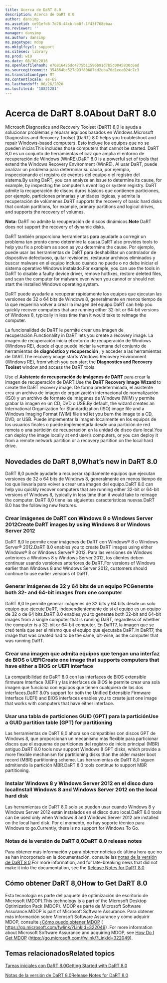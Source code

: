 ```yaml
---
title: Acerca de DaRT 8.0
description: Acerca de DaRT 8.0
author: dansimp
ms.assetid: ce91efd6-7d78-44cb-bb8f-1f43f768ebaa
ms.reviewer: ''
manager: dansimp
ms.author: dansimp
ms.pagetype: mdop
ms.mktglfcycl: support
ms.sitesec: library
ms.prod: w10
ms.date: 08/30/2016
ms.openlocfilehash: e70816425dc4775b11596b91d7b5c0045830c6ad
ms.sourcegitcommit: 354664bc527d93f80687cd2eba70d1eea024c7c3
ms.translationtype: MT
ms.contentlocale: es-ES
ms.lasthandoff: 06/26/2020
ms.locfileid: "10821281"
---
```

# <span data-ttu-id="be643-103">Acerca de DaRT 8.0</span><span class="sxs-lookup"><span data-stu-id="be643-103">About DaRT 8.0</span></span>


<span data-ttu-id="be643-104">Microsoft Diagnostics and Recovery Toolset (DaRT) 8,0 le ayuda a solucionar problemas y reparar equipos basados en Windows.</span><span class="sxs-lookup"><span data-stu-id="be643-104">Microsoft Diagnostics and Recovery Toolset (DaRT) 8.0 helps you troubleshoot and repair Windows-based computers.</span></span> <span data-ttu-id="be643-105">Esto incluye los equipos que no se pueden iniciar.</span><span class="sxs-lookup"><span data-stu-id="be643-105">This includes those computers that cannot be started.</span></span> <span data-ttu-id="be643-106">DaRT 8,0 es un conjunto de herramientas eficaz que amplía el entorno de recuperación de Windows (WinRE).</span><span class="sxs-lookup"><span data-stu-id="be643-106">DaRT 8.0 is a powerful set of tools that extend the Windows Recovery Environment (WinRE).</span></span> <span data-ttu-id="be643-107">Al usar DaRT, puede analizar un problema para determinar su causa, por ejemplo, inspeccionando el registro de eventos del equipo o el registro del sistema.</span><span class="sxs-lookup"><span data-stu-id="be643-107">By using DaRT, you can analyze an issue to determine its cause, for example, by inspecting the computer’s event log or system registry.</span></span> <span data-ttu-id="be643-108">DaRT admite la recuperación de discos duros básicos que contienen particiones, por ejemplo, particiones primarias y unidades lógicas, y admite la recuperación de volúmenes.</span><span class="sxs-lookup"><span data-stu-id="be643-108">DaRT supports the recovery of basic hard disks that contain partitions, for example, primary partitions and logical drives, and supports the recovery of volumes.</span></span>

<span data-ttu-id="be643-109">**Nota:**  DaRT no admite la recuperación de discos dinámicos.</span><span class="sxs-lookup"><span data-stu-id="be643-109">**Note** DaRT does not support the recovery of dynamic disks.</span></span>

 

<span data-ttu-id="be643-110">DaRT también proporciona herramientas para ayudarle a corregir un problema tan pronto como determine la causa.</span><span class="sxs-lookup"><span data-stu-id="be643-110">DaRT also provides tools to help you fix a problem as soon as you determine the cause.</span></span> <span data-ttu-id="be643-111">Por ejemplo, puede usar las herramientas de DaRT para deshabilitar un controlador de dispositivo defectuoso, quitar revisiones, restaurar archivos eliminados y buscar malware en el equipo incluso cuando no puede o no debe iniciar el sistema operativo Windows instalado.</span><span class="sxs-lookup"><span data-stu-id="be643-111">For example, you can use the tools in DaRT to disable a faulty device driver, remove hotfixes, restore deleted files, and scan the computer for malware even when you cannot or should not start the installed Windows operating system.</span></span>

<span data-ttu-id="be643-112">DaRT puede ayudarle a recuperar rápidamente los equipos que ejecutan las versiones de 32 o 64 bits de Windows 8, generalmente en menos tiempo de la que requeriría volver a crear la imagen del equipo.</span><span class="sxs-lookup"><span data-stu-id="be643-112">DaRT can help you quickly recover computers that are running either 32-bit or 64-bit versions of Windows 8, typically in less time than it would take to reimage the computer.</span></span>

<span data-ttu-id="be643-113">La funcionalidad de DaRT le permite crear una imagen de recuperación.</span><span class="sxs-lookup"><span data-stu-id="be643-113">Functionality in DaRT lets you create a recovery image.</span></span> <span data-ttu-id="be643-114">La imagen de recuperación inicia el entorno de recuperación de Windows (Windows RE), desde el que puede iniciar la ventana del conjunto de herramientas de **diagnóstico y recuperación** , y acceder a las herramientas de DART.</span><span class="sxs-lookup"><span data-stu-id="be643-114">The recovery image starts Windows Recovery Environment (Windows RE), from which you can start the **Diagnostics and Recovery Toolset** window and access the DaRT tools.</span></span>

<span data-ttu-id="be643-115">Use el **Asistente de recuperación de imágenes de DART** para crear la imagen de recuperación de DART.</span><span class="sxs-lookup"><span data-stu-id="be643-115">Use the **DaRT Recovery Image Wizard** to create the DaRT recovery image.</span></span> <span data-ttu-id="be643-116">De forma predeterminada, el asistente crea un archivo de imagen de organización internacional de normalización (ISO) y un archivo de formato de imágenes de Windows (WIM) y permite grabar la imagen en un CD, DVD o USB.</span><span class="sxs-lookup"><span data-stu-id="be643-116">By default, the wizard creates an International Organization for Standardization (ISO) image file and a Windows Imaging Format (WIM) file and let you burn the image to a CD, DVD, or USB.</span></span> <span data-ttu-id="be643-117">Puede implementar la imagen localmente en los equipos de los usuarios finales o puede implementarla desde una partición de red remota o una partición de recuperación en la unidad de disco duro local.</span><span class="sxs-lookup"><span data-stu-id="be643-117">You can deploy the image locally at end user’s computers, or you can deploy it from a remote network partition or a recovery partition on the local hard drive.</span></span>

## <a href="" id="what-s-new-in-dart-8-0"></a><span data-ttu-id="be643-118">Novedades de DaRT 8,0</span><span class="sxs-lookup"><span data-stu-id="be643-118">What’s new in DaRT 8.0</span></span>


<span data-ttu-id="be643-119">DaRT 8,0 puede ayudarle a recuperar rápidamente equipos que ejecutan versiones de 32 o 64 bits de Windows 8, generalmente en menos tiempo de los que llevaría para volver a crear una imagen del equipo.</span><span class="sxs-lookup"><span data-stu-id="be643-119">DaRT 8.0 can help you quickly recover computers that are running either 32-bit or 64-bit versions of Windows 8, typically in less time than it would take to reimage the computer.</span></span> <span data-ttu-id="be643-120">DaRT 8,0 tiene las siguientes características nuevas.</span><span class="sxs-lookup"><span data-stu-id="be643-120">DaRT 8.0 has the following new features.</span></span>

### <span data-ttu-id="be643-121">Crear imágenes de DaRT con Windows 8 o Windows Server 2012</span><span class="sxs-lookup"><span data-stu-id="be643-121">Create DaRT images by using Windows 8 or Windows Server 2012</span></span>

<span data-ttu-id="be643-122">DaRT 8,0 le permite crear imágenes de DaRT con Windows® 8 o Windows Server® 2012.</span><span class="sxs-lookup"><span data-stu-id="be643-122">DaRT 8.0 enables you to create DaRT images using either Windows® 8 or Windows Server® 2012.</span></span> <span data-ttu-id="be643-123">Para las versiones de Windows anteriores a Windows 8 y Windows Server 2012, los clientes deben continuar usando versiones anteriores de DaRT.</span><span class="sxs-lookup"><span data-stu-id="be643-123">For versions of Windows earlier than Windows 8 and Windows Server 2012, customers should continue to use earlier versions of DaRT.</span></span>

### <span data-ttu-id="be643-124">Generar imágenes de 32 y 64 bits de un equipo PC</span><span class="sxs-lookup"><span data-stu-id="be643-124">Generate both 32- and 64-bit images from one computer</span></span>

<span data-ttu-id="be643-125">DaRT 8,0 le permite generar imágenes de 32 bits y 64 bits desde un solo equipo que ejecute DaRT, independientemente de si el equipo es un equipo de 32 o de 64 bits.</span><span class="sxs-lookup"><span data-stu-id="be643-125">DaRT 8.0 enables you to generate both 32-bit and 64-bit images from a single computer that is running DaRT, regardless of whether the computer is a 32-bit or 64-bit computer.</span></span> <span data-ttu-id="be643-126">En DaRT7, la imagen que se creó tenía que ser el mismo que el equipo que ejecutaba DaRT.</span><span class="sxs-lookup"><span data-stu-id="be643-126">In DaRT7, the image that was created had to be the same, bit-wise, as the computer that was running DaRT.</span></span>

### <span data-ttu-id="be643-127">Crear una imagen que admita equipos que tengan una interfaz de BIOS o UEFI</span><span class="sxs-lookup"><span data-stu-id="be643-127">Create one image that supports computers that have either a BIOS or UEFI interface</span></span>

<span data-ttu-id="be643-128">La compatibilidad de DaRT 8.0 con las interfaces de BIOS extensible firmware Interface (UEFI) y las interfaces de BIOS le permite crear una sola imagen que funciona con equipos que tienen cualquiera de las dos interfaces.</span><span class="sxs-lookup"><span data-stu-id="be643-128">DaRT 8.0’s support for both the Unified Extensible Firmware Interface (UEFI) and BIOS interfaces enables you to create just one image that works with computers that have either interface.</span></span>

### <span data-ttu-id="be643-129">Usar una tabla de particiones GUID (GPT) para la partición</span><span class="sxs-lookup"><span data-stu-id="be643-129">Use a GUID partition table (GPT) for partitioning</span></span>

<span data-ttu-id="be643-130">Las herramientas de DaRT 8,0 ahora son compatibles con discos GPT de Windows 8, que proporcionan un mecanismo más flexible para particionar discos que el esquema de particiones del registro de inicio principal (MBR) antiguo.</span><span class="sxs-lookup"><span data-stu-id="be643-130">DaRT 8.0 tools now support Windows 8 GPT disks, which provide a more flexible mechanism for partitioning disks than the older master boot record (MBR) partitioning scheme.</span></span> <span data-ttu-id="be643-131">Las herramientas de DaRT 8,0 siguen admitiendo la partición MBR.</span><span class="sxs-lookup"><span data-stu-id="be643-131">DaRT 8.0 tools continue to support MBR partitioning.</span></span>

### <span data-ttu-id="be643-132">Instalar Windows 8 y Windows Server 2012 en el disco duro local</span><span class="sxs-lookup"><span data-stu-id="be643-132">Install Windows 8 and Windows Server 2012 on the local hard disk</span></span>

<span data-ttu-id="be643-133">Las herramientas de DaRT 8,0 solo se pueden usar cuando Windows 8 y Windows Server 2012 están instalados en el disco duro local.</span><span class="sxs-lookup"><span data-stu-id="be643-133">DaRT 8.0 tools can be used only when Windows 8 and Windows Server 2012 are installed on the local hard disk.</span></span> <span data-ttu-id="be643-134">Por el momento, no hay soporte técnico para Windows to go.</span><span class="sxs-lookup"><span data-stu-id="be643-134">Currently, there is no support for Windows To Go.</span></span>

### <a href="" id="-------------dart-8-0-release-notes"></a> <span data-ttu-id="be643-135">Notas de la versión de DaRT 8,0</span><span class="sxs-lookup"><span data-stu-id="be643-135">DaRT 8.0 release notes</span></span>

<span data-ttu-id="be643-136">Para obtener más información y para obtener noticias de última hora que no se han incorporado en la documentación, consulte las [notas de la versión de DaRT 8,0](release-notes-for-dart-80--dart-8.md).</span><span class="sxs-lookup"><span data-stu-id="be643-136">For more information, and for late-breaking news that did not make it into the documentation, see the [Release Notes for DaRT 8.0](release-notes-for-dart-80--dart-8.md).</span></span>

## <span data-ttu-id="be643-137">Cómo obtener DaRT 8,0</span><span class="sxs-lookup"><span data-stu-id="be643-137">How to Get DaRT 8.0</span></span>


<span data-ttu-id="be643-138">Esta tecnología es parte del paquete de optimización de escritorio de Microsoft (MDOP).</span><span class="sxs-lookup"><span data-stu-id="be643-138">This technology is a part of the Microsoft Desktop Optimization Pack (MDOP).</span></span> <span data-ttu-id="be643-139">MDOP es parte de Microsoft Software Assurance.</span><span class="sxs-lookup"><span data-stu-id="be643-139">MDOP is part of Microsoft Software Assurance.</span></span> <span data-ttu-id="be643-140">Para obtener más información sobre Microsoft Software Assurance y cómo adquirir MDOP, consulte [¿Cómo puedo obtener MDOP](https://go.microsoft.com/fwlink/?LinkId=322049) ( https://go.microsoft.com/fwlink/?LinkId=322049) .</span><span class="sxs-lookup"><span data-stu-id="be643-140">For more information about Microsoft Software Assurance and acquiring MDOP, see [How Do I Get MDOP](https://go.microsoft.com/fwlink/?LinkId=322049) (https://go.microsoft.com/fwlink/?LinkId=322049).</span></span>

## <span data-ttu-id="be643-141">Temas relacionados</span><span class="sxs-lookup"><span data-stu-id="be643-141">Related topics</span></span>


[<span data-ttu-id="be643-142">Tareas iniciales con DaRT 8.0</span><span class="sxs-lookup"><span data-stu-id="be643-142">Getting Started with DaRT 8.0</span></span>](getting-started-with-dart-80-dart-8.md)

[<span data-ttu-id="be643-143">Notas de la versión de DaRT 8.0</span><span class="sxs-lookup"><span data-stu-id="be643-143">Release Notes for DaRT 8.0</span></span>](release-notes-for-dart-80--dart-8.md)

 

 





